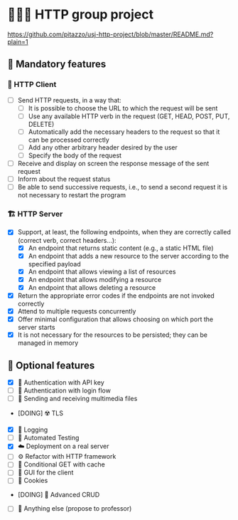 # 👩🏻‍💻 HTTP group project
https://github.com/pitazzo/usj-http-project/blob/master/README.md?plain=1

## 🛂 Mandatory features

### 🚢 HTTP Client

- [ ] Send HTTP requests, in a way that:
  - [ ] It is possible to choose the URL to which the request will be sent
  - [ ] Use any available HTTP verb in the request (GET, HEAD, POST, PUT, DELETE)
  - [ ] Automatically add the necessary headers to the request so that it can be processed correctly
  - [ ] Add any other arbitrary header desired by the user
  - [ ] Specify the body of the request
- [ ] Receive and display on screen the response message of the sent request
- [ ] Inform about the request status
- [ ] Be able to send successive requests, i.e., to send a second request it is not necessary to restart the program

### 🏗️ HTTP Server

- [x] Support, at least, the following endpoints, when they are correctly called (correct verb, correct headers...):
  - [x] An endpoint that returns static content (e.g., a static HTML file)
  - [x] An endpoint that adds a new resource to the server according to the specified payload
  - [x] An endpoint that allows viewing a list of resources
  - [x] An endpoint that allows modifying a resource
  - [x] An endpoint that allows deleting a resource
- [x] Return the appropriate error codes if the endpoints are not invoked correctly
- [x] Attend to multiple requests concurrently
- [x] Offer minimal configuration that allows choosing on which port the server starts
- [x] It is not necessary for the resources to be persisted; they can be managed in memory

## 🚀 Optional features

- [x] 🔑 Authentication with API key
- [ ] 🔐 Authentication with login flow
- [ ] 📸 Sending and receiving multimedia files
- [DOING] ☢️ TLS
- [x] 📓 Logging
- [ ] 🧪 Automated Testing
- [x] ☁️ Deployment on a real server
- [ ] ⚙️ Refactor with HTTP framework
- [ ] 💾 Conditional GET with cache
- [ ] 🎨 GUI for the client
- [ ] 🍪 Cookies
- [DOING] 🎰 Advanced CRUD
- [ ] 🧠 Anything else (propose to professor)
